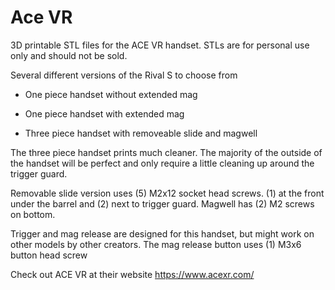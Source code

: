 # Ace VR

3D printable STL files for the ACE VR handset. STLs are for personal use only and should not be sold.

Several different versions of the Rival S to choose from

- One piece handset without extended mag

- One piece handset with extended mag

- Three piece handset with removeable slide and magwell

The three piece handset prints much cleaner. The majority of the outside of the handset will be perfect and only require a little cleaning up around the trigger guard.

Removable slide version uses (5) M2x12 socket head screws.
(1) at the front under the barrel and (2) next to trigger guard.
Magwell has (2) M2 screws on bottom.

Trigger and mag release are designed for this handset, but might work on other models by other creators. The mag release button uses (1) M3x6 button head screw

Check out ACE VR at their website https://www.acexr.com/

